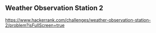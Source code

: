 ## Weather Observation Station 2

https://www.hackerrank.com/challenges/weather-observation-station-2/problem?isFullScreen=true
